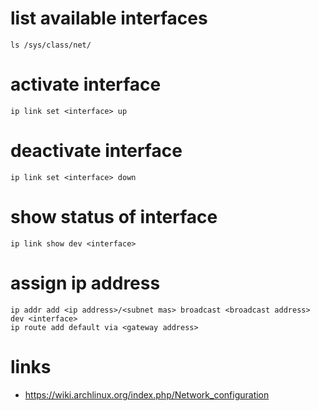 # list available interfaces

    ls /sys/class/net/

# activate interface

    ip link set <interface> up

# deactivate interface

    ip link set <interface> down

# show status of interface

    ip link show dev <interface>

# assign ip address

    ip addr add <ip address>/<subnet mas> broadcast <broadcast address> dev <interface>
    ip route add default via <gateway address>

# links

* https://wiki.archlinux.org/index.php/Network_configuration

